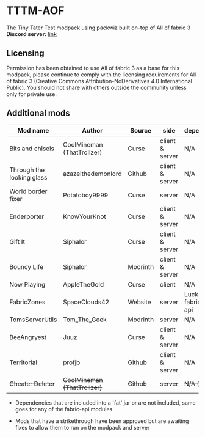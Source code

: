 # TTTM-AOF
The Tiny Tater Test modpack using packwiz built on-top of All of fabric 3  
**Discord server:** [link](https://discord.gg/YeXshh3sKE)

## Licensing
Permission has been obtained to use All of fabric 3 as a base for this modpack, please continue to comply with the licensing requirements for All of fabric 3 (Creative Commons Attribution-NoDerivatives 4.0 International Public). You should not share with others outside the community unless only for private use.

## Additional mods
| Mod name | Author | Source | side | dependencies | url |
| --- | --- | --- | --- | --- | --- |
| Bits and chisels | CoolMineman (ThatTrollzer) | Curse | client & server | N/A | [link](https://www.curseforge.com/minecraft/mc-mods/bits-and-chisels) |
| Through the looking glass | azazelthedemonlord | Github | client & server | N/A | [link](https://github.com/Dragonoidzero/Through-the-Looking-Glass) |
| World border fixer | Potatoboy9999 | Curse | server | N/A | [link](https://www.curseforge.com/minecraft/mc-mods/world-border-fix) |
| Enderporter | KnowYourKnot | Curse | client & server | N/A | [link](https://www.curseforge.com/minecraft/mc-mods/knowyourknot-enderporter) |
| Gift It | Siphalor | Curse | client & server | N/A |[link](https://www.curseforge.com/minecraft/mc-mods/gift-it) |
| Bouncy Life | Siphalor | Modrinth | client & server | N/A | [link](https://modrinth.com/mod/bouncy-life) |
| Now Playing | AppleTheGold | Curse | client | N/A | [link](https://www.curseforge.com/minecraft/mc-mods/now-playing) |
| FabricZones | SpaceClouds42 | Website | server | LuckPerms, fabric perms api | [link](https://spaceclouds42.github.io/FabricZones/releases.html) |
| TomsServerUtils | Tom_The_Geek | Modrinth | server | N/A | [link](https://modrinth.com/mod/toms-server-utils) |
| BeeAngryest | Juuz | Curse | client & server | N/A | [link](https://www.curseforge.com/minecraft/mc-mods/bee-angry-est) |
| Territorial | profjb | Github | client & server | N/A | [link](https://github.com/profjb58/Territorial-Base) |
| ~~Cheater Deleter~~ | ~~CoolMineman (ThatTrollzer)~~ | ~~Github~~ | ~~server~~ | ~~N/A (I think)~~ |~~[link](https://github.com/CoolMineman/CheaterDeleter/actions)~~ |

* Dependencies that are included into a 'fat' jar or are not included, same goes for any of the fabric-api modules
  
* Mods that have a strikethrough have been approved but are awaiting fixes to allow them to run on the modpack and server


